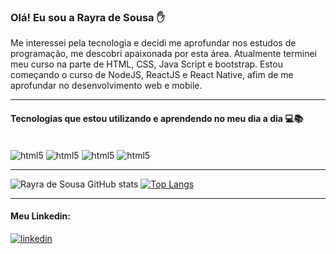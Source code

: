 ### Olá! Eu sou a Rayra de Sousa ✋

Me interessei pela tecnologia e decidi me aprofundar nos estudos de programação, me descobri apaixonada por esta área. Atualmente terminei meu curso na parte de HTML, CSS, Java Script e bootstrap. Estou começando o curso de NodeJS, ReactJS e React Native, afim de me aprofundar no desenvolvimento web e mobile. <hr>

#### Tecnologias que estou utilizando e aprendendo no meu dia a dia 💻📚 

<div style="display: inline_block"><br/>
<img aling="center" alt="html5" src="https://img.shields.io/badge/HTML5-E34F26?style=for-the-badge&logo=html5&logoColor=white"/>
<img aling="center" alt="html5" src="https://img.shields.io/badge/CSS3-1572B6?style=for-the-badge&logo=css3&logoColor=white"/>
<img aling="center" alt="html5" src="https://img.shields.io/badge/JavaScript-F7DF1E?style=for-the-badge&logo=javascript&logoColor=black"/>
<img aling="center" alt="html5" src="https://img.shields.io/badge/Bootstrap-563D7C?style=for-the-badge&logo=bootstrap&logoColor=white"/>
</div>
<hr> 


![Rayra de Sousa GitHub stats](https://github-readme-stats.vercel.app/api?username=rayradesousa&show_icons=true&theme=radical) [![Top Langs](https://github-readme-stats.vercel.app/api/top-langs/?username=rayradesousa&layout=compacttrue&theme=radical )](https://github.com/rayradesousa/github-readme-stats)

<hr> 



 #### Meu Linkedin: 
 [![linkedin](https://img.shields.io/badge/LinkedIn-0077B5?style=for-the-badge&logo=linkedin&logoColor=white)](https://www.linkedin.com/in/rayra-tanisia-624578204/) <br><br>
